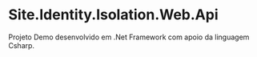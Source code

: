 # Site.Identity.Isolation.Web.Api
Projeto Demo desenvolvido em .Net Framework com apoio da linguagem Csharp.
